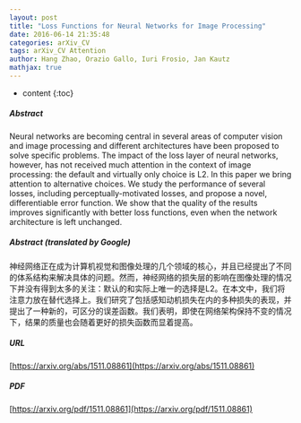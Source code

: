 ```yaml
---
layout: post
title: "Loss Functions for Neural Networks for Image Processing"
date: 2016-06-14 21:35:48
categories: arXiv_CV
tags: arXiv_CV Attention
author: Hang Zhao, Orazio Gallo, Iuri Frosio, Jan Kautz
mathjax: true
---
```


* content
{:toc}

##### Abstract
Neural networks are becoming central in several areas of computer vision and image processing and different architectures have been proposed to solve specific problems. The impact of the loss layer of neural networks, however, has not received much attention in the context of image processing: the default and virtually only choice is L2. In this paper we bring attention to alternative choices. We study the performance of several losses, including perceptually-motivated losses, and propose a novel, differentiable error function. We show that the quality of the results improves significantly with better loss functions, even when the network architecture is left unchanged.

##### Abstract (translated by Google)
神经网络正在成为计算机视觉和图像处理的几个领域的核心，并且已经提出了不同的体系结构来解决具体的问题。然而，神经网络的损失层的影响在图像处理的情况下并没有得到太多的关注：默认的和实际上唯一的选择是L2。在本文中，我们将注意力放在替代选择上。我们研究了包括感知动机损失在内的多种损失的表现，并提出了一种新的，可区分的误差函数。我们表明，即使在网络架构保持不变的情况下，结果的质量也会随着更好的损失函数而显着提高。

##### URL
[https://arxiv.org/abs/1511.08861](https://arxiv.org/abs/1511.08861)

##### PDF
[https://arxiv.org/pdf/1511.08861](https://arxiv.org/pdf/1511.08861)

